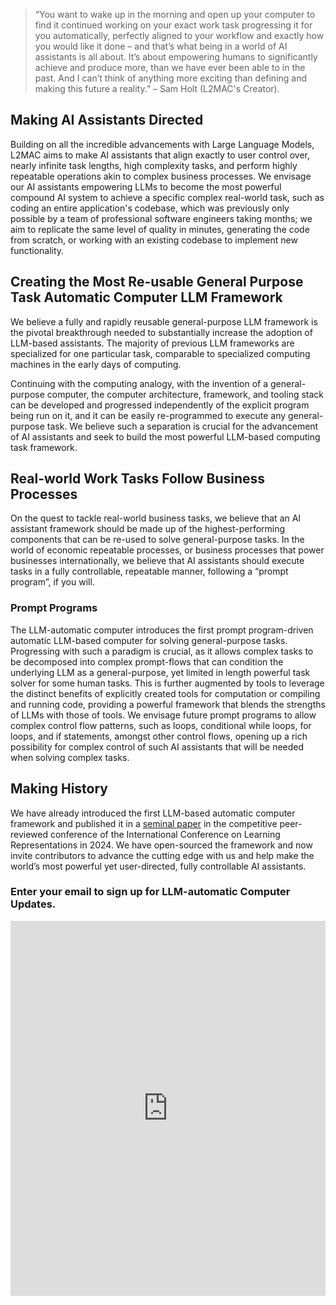 > “You want to wake up in the morning and open up your computer to find it continued working on your exact work task progressing it for you automatically, perfectly aligned to your workflow and exactly how you would like it done – and that’s what being in a world of AI assistants is all about. It’s about empowering humans to significantly achieve and produce more, than we have ever been able to in the past. And I can’t think of anything more exciting than defining and making this future a reality.” – Sam Holt (L2MAC's Creator).

## Making AI Assistants Directed

Building on all the incredible advancements with Large Language Models, L2MAC aims to make AI assistants that align exactly to user control over, nearly infinite task lengths, high complexity tasks, and perform highly repeatable operations akin to complex business processes. We envisage our AI assistants empowering LLMs to become the most powerful compound AI system to achieve a specific complex real-world task, such as coding an entire application's codebase, which was previously only possible by a team of professional software engineers taking months; we aim to replicate the same level of quality in minutes, generating the code from scratch, or working with an existing codebase to implement new functionality.

## Creating the Most Re-usable General Purpose Task Automatic Computer LLM Framework

We believe a fully and rapidly reusable general-purpose LLM framework is the pivotal breakthrough needed to substantially increase the adoption of LLM-based assistants. The majority of previous LLM frameworks are specialized for one particular task, comparable to specialized computing machines in the early days of computing.

Continuing with the computing analogy, with the invention of a general-purpose computer, the computer architecture, framework, and tooling stack can be developed and progressed independently of the explicit program being run on it, and it can be easily re-programmed to execute any general-purpose task. We believe such a separation is crucial for the advancement of AI assistants and seek to build the most powerful LLM-based computing task framework.

## Real-world Work Tasks Follow Business Processes

On the quest to tackle real-world business tasks, we believe that an AI assistant framework should be made up of the highest-performing components that can be re-used to solve general-purpose tasks. In the world of economic repeatable processes, or business processes that power businesses internationally, we believe that AI assistants should execute tasks in a fully controllable, repeatable manner, following a “prompt program”, if you will.

### Prompt Programs

The LLM-automatic computer introduces the first prompt program-driven automatic LLM-based computer for solving general-purpose tasks. Progressing with such a paradigm is crucial, as it allows complex tasks to be decomposed into complex prompt-flows that can condition the underlying LLM as a general-purpose, yet limited in length powerful task solver for some human tasks. This is further augmented by tools to leverage the distinct benefits of explicitly created tools for computation or compiling and running code, providing a powerful framework that blends the strengths of LLMs with those of tools. We envisage future prompt programs to allow complex control flow patterns, such as loops, conditional while loops, for loops, and if statements, amongst other control flows, opening up a rich possibility for complex control of such AI assistants that will be needed when solving complex tasks.

## Making History

We have already introduced the first LLM-based automatic computer framework and published it in a [seminal paper](https://openreview.net/forum?id=EhrzQwsV4K) in the competitive peer-reviewed conference of the International Conference on Learning Representations in 2024. We have open-sourced the framework and now invite contributors to advance the cutting edge with us and help make the world’s most powerful yet user-directed, fully controllable AI assistants.

### Enter your email to sign up for LLM-automatic Computer Updates.

<iframe src="https://docs.google.com/forms/d/e/1FAIpQLScdh1r_GwGN-a1AEw2O6H_txXDaLnIa-84zHpnyuk3CUq1kgA/viewform?embedded=true" width="100%" height="600" frameborder="0" marginheight="0" marginwidth="0">Loading…</iframe>
